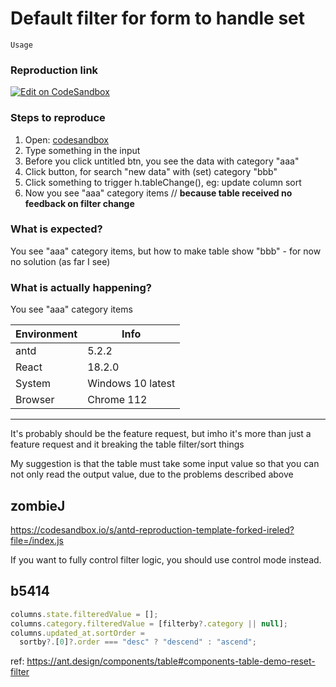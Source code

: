 # Default filter for form to handle set

`Usage`

### Reproduction link

[![Edit on CodeSandbox](https://codesandbox.io/static/img/play-codesandbox.svg)](https://codesandbox.io/s/antd-reproduction-template-forked-y3g1fh?file=/index.js)

### Steps to reproduce

1. Open: [codesandbox](https://codesandbox.io/s/antd-reproduction-template-forked-y3g1fh?file=/index.js)
2. Type something in the input
3. Before you click untitled btn, you see the data with category "aaa"
4. Click button, for search "new data" with (set) category "bbb"
5. Click something to trigger h.tableChange(), eg: update column sort
6. Now you see "aaa" category items // **because table received no feedback on filter change**

### What is expected?

You see "aaa" category items, but how to make table show "bbb" - for now no solution (as far I see)

### What is actually happening?

You see "aaa" category items

| Environment | Info              |
| ----------- | ----------------- |
| antd        | 5.2.2             |
| React       | 18.2.0            |
| System      | Windows 10 latest |
| Browser     | Chrome 112        |

---

It's probably should be the feature request, but imho it's more than just a feature request and it breaking the table filter/sort things

My suggestion is that the table must take some input value so that you can not only read the output value, due to the problems described above

<!-- generated by ant-design-issue-helper. DO NOT REMOVE -->

## zombieJ

https://codesandbox.io/s/antd-reproduction-template-forked-ireled?file=/index.js

If you want to fully control filter logic, you should use control mode instead.

## b5414

```js
columns.state.filteredValue = [];
columns.category.filteredValue = [filterby?.category || null];
columns.updated_at.sortOrder =
  sortby?.[0]?.order === "desc" ? "descend" : "ascend";
```

ref: https://ant.design/components/table#components-table-demo-reset-filter
